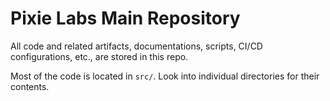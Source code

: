 # Pixie Labs Main Repository

All code and related artifacts, documentations, scripts, CI/CD configurations, etc., are stored in
this repo.

Most of the code is located in `src/`. Look into individual directories for their contents.
